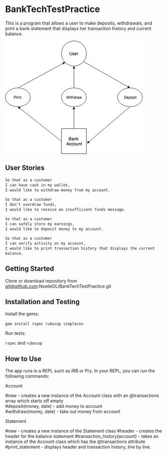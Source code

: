 # BankTechTestPractice

This is a program that allows a user to make deposits, withdrawals, and print a bank statement that displays her transaction history and current balance.

![Domain Model](Untitled%20Diagram.png)

## User Stories

```
So that as a customer
I can have cash in my wallet,
I would like to withdraw money from my account.
```
```
So that as a customer
I don't overdraw funds,
I would like to receive an insufficient funds message.
```
```
So that as a customer
I can safely store my earnings,
I would like to deposit money to my account.
```
```
So that as a customer
I can verify activity on my account,
I would like to print transaction history that displays the current balance.
```

## Getting Started

Clone or download repository from git@github.com:NoelleDL/BankTechTestPractice.git

## Installation and Testing

Install the gems: 

```gem install rspec rubocop simplecov```

Run tests:

```rspec``` and ```rubocop```

## How to Use
The app runs in a REPL such as IRB or Pry. In your REPL, you can run the following commands:

Account

#new - creates a new instance of the Account class with an @transactions array which starts off empty<br>
#deposit(money, date) - add money to account<br>
#withdraw(money, date) - take out money from account

Statement

#new - creates a new instance of the Statement class
#header - creates the header for the balance statement
#transaction_history(account) - takes an instance of the Account class which has the @transactions attribute
#print_statement - displays header and transaction history, line by line.


